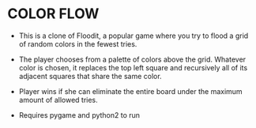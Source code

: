 # COLOR FLOW

- This is a clone of Floodit, a popular game where you try to flood a grid of random colors in the fewest tries. 

- The player chooses from a palette of colors above the grid. Whatever color is chosen, it replaces the top left square and recursively all of its adjacent squares that share the same color. 

- Player wins if she can eliminate the entire board under the maximum amount of allowed tries.

- Requires pygame and python2 to run
